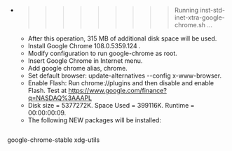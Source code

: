 * >>>>>>>>> Running inst-std-inet-xtra-google-chrome.sh ...
  * After this operation, 315 MB of additional disk space will be used.
  * Install Google Chrome 108.0.5359.124 .
  * Modify configuration to run google-chrome as root.
  * Insert Google Chrome in Internet menu.
  * Add google chrome alias, chrome.
  * Set default browser: update-alternatives --config x-www-browser.
  * Enable Flash: Run chrome://plugins and then disable and enable Flash. Test at https://www.google.com/finance?q=NASDAQ%3AAAPL
  * Disk size = 5377272K. Space Used = 399116K. Runtime = 00:00:00:09.
  * The following NEW packages will be installed:
  ```bash
google-chrome-stable xdg-utils
  ```

